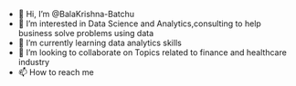 - 👋 Hi, I’m @BalaKrishna-Batchu
- 👀 I’m interested in Data Science and Analytics,consulting to help business solve problems using data
- 🌱 I’m currently learning data analytics skills
- 💞️ I’m looking to collaborate on Topics related to finance and healthcare industry
- 📫 How to reach me 

<!---
BalaKrishna-Batchu/BalaKrishna-Batchu is a ✨ special ✨ repository because its `README.md` (this file) appears on your GitHub profile.
You can click the Preview link to take a look at your changes.
--->
